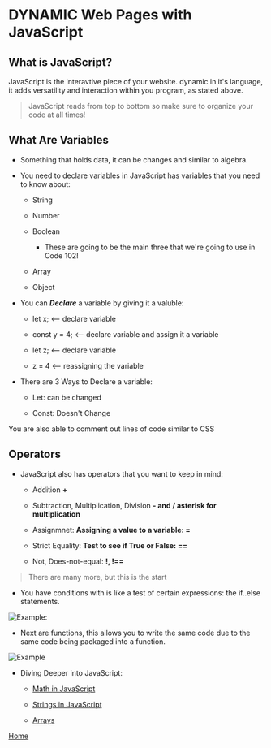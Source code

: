 # DYNAMIC Web Pages with JavaScript

## What is JavaScript?

 JavaScript is the interavtive piece of your website. dynamic in it's language, it adds versatility and interaction within you program, as stated above.

 > JavaScript reads from top to bottom so make sure to organize your code at all times!

## What Are Variables

- Something that holds data, it can be changes and similar to algebra.

- You need to declare variables in JavaScript has variables that you need to know about:

    - String

    - Number

    - Boolean

        - These are going to be the main three that we're going to use in Code 102!

    - Array

    - Object

- You can ***Declare*** a variable by giving it a valuble:

    - let x; <-- declare variable

    - const y = 4; <-- declare variable and assign it a variable

    - let z; <-- declare variable

    - z = 4 <-- reassigning the variable

- There are 3 Ways to Declare a variable:

    - Let: can be changed

    - Const: Doesn't Change

You are also able to comment out lines of code similar to CSS

## Operators

- JavaScript also has operators that you want to keep in mind:

    - Addition **+**

    - Subtraction, Multiplication, Division **- and / asterisk for multiplication**

    - Assignmnet: **Assigning a value to a variable: =**

    - Strict Equality: **Test to see if True or False: ==**

    - Not, Does-not-equal: **!, !==**

> There are many more, but this is the start

- You have conditions with is like a test of certain expressions: the if..else statements.

![Example:](Conditions-Javascript.png)

- Next are functions, this allows you to write the same code due to the same code being packaged into a function.

![Example](Functions-Javascript.png)

- Diving Deeper into JavaScript:

    - [Math in JavaScript](https://developer.mozilla.org/en-US/docs/Learn/JavaScript/First_steps/Math)

    - [Strings in JavaScript](https://developer.mozilla.org/en-US/docs/Learn/JavaScript/First_steps/Strings)

    - [Arrays](https://developer.mozilla.org/en-US/docs/Learn/JavaScript/First_steps/Arrays)

[Home](https://keelen-fisher.github.io/new-repository/)
